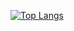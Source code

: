 [![Top Langs](https://github-readme-stats.vercel.app/api/top-langs/?username=pri1712&langs_count=7)](https://github.com/anuraghazra/github-readme-stats)
